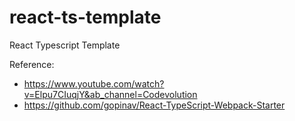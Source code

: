 # react-ts-template
React Typescript Template

Reference: 
 - https://www.youtube.com/watch?v=Elpu7CIuqjY&ab_channel=Codevolution
 - https://github.com/gopinav/React-TypeScript-Webpack-Starter
 